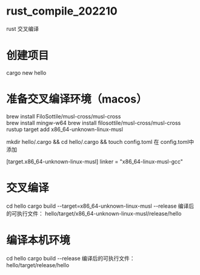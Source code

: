 # rust_compile_202210
rust 交叉编译


# 创建项目
cargo new hello

# 准备交叉编译环境（macos）

brew install FiloSottile/musl-cross/musl-cross  
brew install mingw-w64 
brew install filosottile/musl-cross/musl-cross
rustup target add x86_64-unknown-linux-musl

mkdir hello/.cargo && cd hello/.cargo && touch config.toml
在 config.toml中添加

[target.x86_64-unknown-linux-musl]
linker = "x86_64-linux-musl-gcc"

# 交叉编译
cd hello
cargo build --target=x86_64-unknown-linux-musl --release
编译后的可执行文件： hello/target/x86_64-unknown-linux-musl/release/hello

# 编译本机环境
cd hello
cargo build --release
编译后的可执行文件： hello/target/release/hello